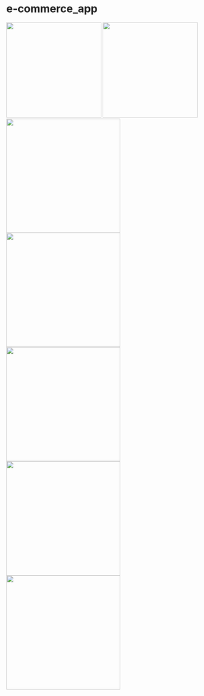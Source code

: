 # e-commerce_app
<img src="images/1-login.jpeg" width="250"> <img src="images/2-home-grid.jpeg" width="250">
<img src="images/3-home-list.jpeg" width="300">
<img src="images/4-details.jpeg" width="300">
<img src="images/6- more-details.jpeg" width="300">
<img src="images/8-menu.jpeg" width="300">
<img src="images/9-wishlist.jpeg" width="300">

